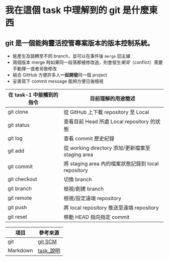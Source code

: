 
我在這個 task 中理解到的 git 是什麼東西
=======================================

git 是一個能夠靈活控管專案版本的版本控制系統。
---------------------------------------------

  - 能產生及跳轉至不同 branch，並可以在事件後 `merge` 回主線
  - 兩個版本 merge 時如果同一段落都被修改過，則會發生*衝突*（conflict）需要手動擇一或者另做修改
  - 結合 GitHub 方便許多人**一起開發**同一個 project
  - 妥善寫下 commit message 能夠方便日後檢視


|在 task-1 中接觸到的指令|目前理解的用途簡述 |
|-----------------------|-----------------|
|git clone| 從 GitHub 上下載 repository 至 Local |
|git status| 查看目前 Head 所處 Local repository 的狀態 |
|git log| 查看 commit 歷史紀錄 |
|git add| 從 working directory 添加/更新檔案至 staging area |
|git commit| 將 staging area 內的檔案狀態記錄到 local repository |
|git checkout| 切換 branch |
|git branch| 檢視/創建 branch |
|git remote| 檢視/設定遠端 repository |
|git push| 將 local repository 推送至遠端 repository |
|git reset| 移動 HEAD 指向指定 commit |


| 項目 | 參考來源 |
|------|----------|
| git  |[git SCM]|
|Markdown|[task_說明]|


[git SCM]: https://git-scm.com/book/zh-tw/v2/
[task_說明]: https://github.com/MontyPan/FlowTraining/blob/master/Task_1.md

 
